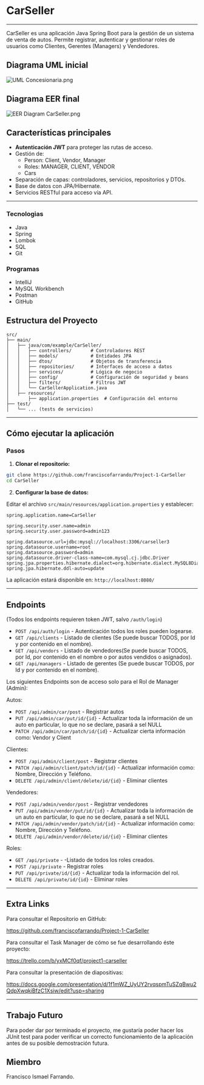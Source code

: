 # CarSeller

---

CarSeller es una aplicación Java Spring Boot para la gestión de un sistema de venta de autos. Permite registrar, autenticar y gestionar roles de usuarios como Clientes, Gerentes (Managers) y Vendedores. 

## Diagrama UML inicial

![UML Concesionaria.png](UML%20Concesionaria.png)

## Diagrama EER final

![EER Diagram CarSeller.png](EER%20Diagram%20CarSeller.png)

## Características principales

- **Autenticación JWT** para proteger las rutas de acceso.
- Gestión de:
  - Person: Client, Vendor, Manager
  - Roles: MANAGER, CLIENT, VENDOR
  - Cars
- Separación de capas: controladores, servicios, repositorios y DTOs.
- Base de datos con JPA/Hibernate.
- Servicios RESTful para acceso vía API.

---
### Tecnologias

- Java 
- Spring
- Lombok
- SQL 
- Git

### Programas

- IntelliJ
- MySQL Workbench
- Postman
- GitHub 


## Estructura del Proyecto

```
src/
├── main/
│   ├── java/com/example/CarSeller/
│   │   ├── controllers/       # Controladores REST
│   │   ├── models/            # Entidades JPA
│   │   ├── dtos/              # Objetos de transferencia
│   │   ├── repositories/      # Interfaces de acceso a datos
│   │   ├── services/          # Lógica de negocio
│   │   ├── config/            # Configuración de seguridad y beans
│   │   ├── filters/           # Filtros JWT
│   │   └── CarSellerApplication.java
│   ├── resources/
│       ├── application.properties  # Configuración del entorno
├── test/
│   └── ... (tests de servicios)
```

---

## Cómo ejecutar la aplicación


### Pasos

1. **Clonar el repositorio:**

```bash
git clone https://github.com/franciscofarrando/Project-1-CarSeller
cd CarSeller
```

2. **Configurar la base de datos:**

Editar el archivo `src/main/resources/application.properties` y establecer:

```properties
spring.application.name=CarSeller

spring.security.user.name=admin
spring.security.user.password=admin123

spring.datasource.url=jdbc:mysql://localhost:3306/carseller3
spring.datasource.username=root
spring.datasource.password=admin
spring.datasource.driver-class-name=com.mysql.cj.jdbc.Driver
spring.jpa.properties.hibernate.dialect=org.hibernate.dialect.MySQL8Dialect
spring.jpa.hibernate.ddl-auto=update
```
La aplicación estará disponible en: `http://localhost:8080/`

---

## Endpoints

(Todos los endpoints requieren token JWT, salvo `/auth/login`)

- `POST /api/auth/login` - Autenticación todos los roles pueden logearse.
- `GET /api/clients` - Listado de clientes (Se puede buscar TODOS, por Id y por contenido en el nombre).
- `GET /api/vendors` - Listado de vendedores(Se puede buscar TODOS, por Id, por contenido en el nombre o por autos vendidos o asignados).
- `GET /api/managers` - Listado de gerentes (Se puede buscar TODOS, por Id y por contenido en el nombre).


Los siguientes Endpoints son de acceso solo para el Rol de Manager (Admin):

Autos:
- `POST /api/admin/car/post` - Registrar autos
- `PUT /api/admin/car/put/id/{id}` - Actualizar toda la información de un auto en particular, lo que no se declare, pasará a sel NULL
- `PATCH /api/admin/car/patch/id/{id}` - Actualizar cierta información como: Vendor y Client
  
 
Clientes:
- `POST /api/admin/client/post` - Registrar clientes
- `PATCH /api/admin/client/patch/id/{id}` - Actualizar información como: Nombre, Dirección y Teléfono.
- `DELETE /api/admin/client/delete/id/{id}` - Eliminar clientes

Vendedores:
- `POST /api/admin/vendor/post` - Registrar vendedores
- `PUT /api/admin/vendor/put/id/{id}` - Actualizar toda la información de un auto en particular, lo que no se declare, pasará a sel NULL
- `PATCH /api/admin/vendor/patch/id/{id}` - Actualizar información como: Nombre, Dirección y Teléfono.
- `DELETE /api/admin/vendor/delete/id/{id}` - Eliminar clientes

Roles:
- `GET /api/private` - -Listado de todos los roles creados.
- `POST /api/private` - Registrar roles
- `PUT /api/private/id/{id}` - Actualizar toda la información del rol.
- `DELETE /api/private/id/{id}` - Eliminar roles

---

## Extra Links

Para consultar el Repositorio en GitHub:

https://github.com/franciscofarrando/Project-1-CarSeller

Para consultar el Task Manager de cómo se fue desarrollando éste proyecto:

https://trello.com/b/yxMCf0qf/project1-carseller

Para consultar la presentación de diapositivas:

https://docs.google.com/presentation/d/1f1mWZ_UyUY2rvqspmTuSZqBwu2QdpXwqkiBfzC1Xsiw/edit?usp=sharing

---

## Trabajo Futuro

Para poder dar por terminado el proyecto, me gustaría poder hacer los JUnit test para poder verificar un correcto funcionamiento de la aplicación antes de su posible demostración futura.


## Miembro

Francisco Ismael Farrando.